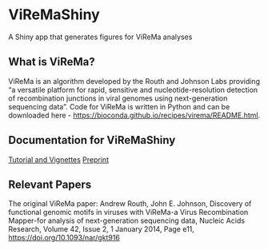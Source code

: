 # ViReMaShiny
 A Shiny app that generates figures for ViReMa analyses

## What is ViReMa?
ViReMa is an algorithm developed by the Routh and Johnson Labs providing “a versatile platform for rapid, sensitive and nucleotide-resolution detection of recombination junctions in viral genomes using next-generation sequencing data”. Code for ViReMa is written in Python and can be downloaded here - https://bioconda.github.io/recipes/virema/README.html.

## Documentation for ViReMaShiny
[Tutorial and Vignettes](https://jayeung12.github.io/)
[Preprint]()

## Relevant Papers
The original ViReMa paper:
Andrew Routh, John E. Johnson, Discovery of functional genomic motifs in viruses with ViReMa-a Virus Recombination Mapper-for analysis of next-generation sequencing data, Nucleic Acids Research, Volume 42, Issue 2, 1 January 2014, Page e11, https://doi.org/10.1093/nar/gkt916
